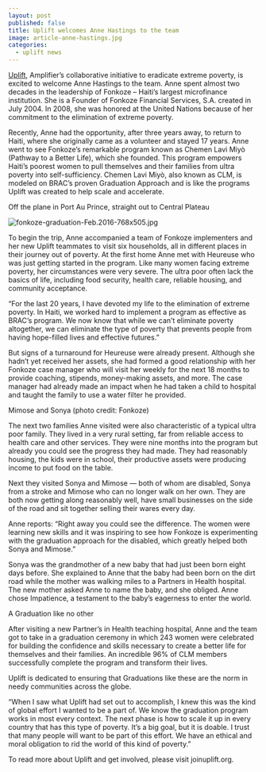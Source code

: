 ```yaml
---
layout: post
published: false
title: Uplift welcomes Anne Hastings to the team
image: article-anne-hastings.jpg
categories:
  - uplift news
---
```

[Uplift](http://joinuplift.org), Amplifier’s collaborative initiative to eradicate extreme poverty, is excited to welcome Anne Hastings to the team. Anne spent almost two decades in the leadership of Fonkoze – Haiti’s largest microfinance institution. She is a Founder of Fonkoze Financial Services, S.A. created in July 2004. In 2008, she was honored at the United Nations because of her commitment to the elimination of extreme poverty.

Recently, Anne had the opportunity, after three years away, to return to Haiti, where she originally came as a volunteer and stayed 17 years. Anne went to see Fonkoze’s remarkable program known as Chemen Lavi Miyò (Pathway to a Better Life), which she founded. This program empowers Haiti’s poorest women to pull themselves and their families from ultra poverty into self-sufficiency. Chemen Lavi Miyò, also known as CLM, is modeled on BRAC’s proven Graduation Approach and is like the programs Uplift was created to help scale and accelerate.  

Off the plane in Port Au Prince, straight out to Central Plateau

![fonkoze-graduation-Feb.2016-768x505.jpg]({{site.baseurl}}/assets/img/posts/fonkoze-graduation-Feb.2016-768x505.jpg)


To begin the trip, Anne accompanied a team of Fonkoze implementers and her new Uplift teammates to visit six households, all in different places in their journey out of poverty. At the first home Anne met with Heureuse who was just getting started in the program. Like many women facing extreme poverty, her circumstances were very severe. The ultra poor often lack the basics of life, including food security, health care, reliable housing, and community acceptance.  

“For the last 20 years, I have devoted my life to the elimination of extreme poverty. In Haiti, we worked hard to implement a program as effective as BRAC’s program. We now know that while we can’t eliminate poverty altogether, we can eliminate the type of poverty that prevents people from having hope-filled lives and effective futures.”

But signs of a turnaround for Heureuse were already present. Although she hadn’t yet received her assets, she had formed a good relationship with her Fonkoze case manager who will visit her weekly for the next 18 months to provide coaching, stipends, money-making assets, and more. The case manager had already made an impact when he had taken a child to hospital and taught the family to use a water filter he provided.

Mimose and Sonya (photo credit: Fonkoze)

The next two families Anne visited were also characteristic of a typical ultra poor family. They lived in a very rural setting, far from reliable access to health care and other services. They were nine months into the program but already you could see the progress they had made. They had reasonably housing, the kids were in school, their productive assets were producing income to put food on the table.

Next they visited Sonya and Mimose — both of whom are disabled, Sonya from a stroke and Mimose who can no longer walk on her own. They are both now getting along reasonably well, have small businesses on the side of the road and sit together selling their wares every day.

Anne reports: “Right away you could see the difference. The women were learning new skills and it was inspiring to see how Fonkoze is experimenting with the graduation approach for the disabled, which greatly helped both Sonya and Mimose.”

Sonya was the grandmother of a new baby that had just been born eight days before. She explained to Anne that the baby had been born on the dirt road while the mother was walking miles to a Partners in Health hospital. The new mother asked Anne to name the baby, and she obliged. Anne chose Impatience, a testament to the baby’s eagerness to enter the world.

A Graduation like no other

After visiting a new Partner’s in Health teaching hospital, Anne and the team got to take in a graduation ceremony in which 243 women were celebrated for building the confidence and skills necessary to create a better life for themselves and their families. An incredible 96% of CLM members successfully complete the program and transform their lives.

Uplift is dedicated to ensuring that Graduations like these are the norm in needy communities across the globe.

“When I saw what Uplift had set out to accomplish, I knew this was the kind of global effort I wanted to be a part of. We know the graduation program works in most every context. The next phase is how to scale it up in every country that has this type of poverty. It’s a big goal, but it is doable. I trust that many people will want to be part of this effort. We have an ethical and moral obligation to rid the world of this kind of poverty.”

To read more about Uplift and get involved, please visit joinuplift.org.